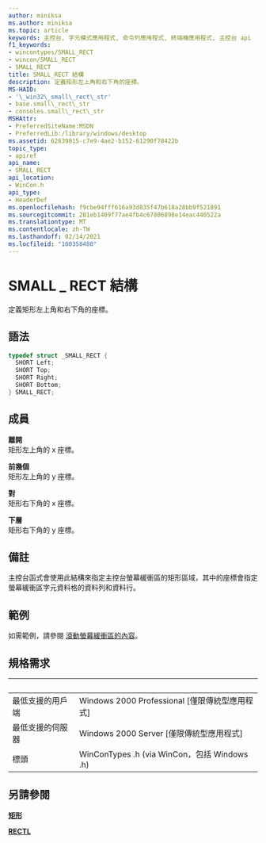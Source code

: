 ```yaml
---
author: miniksa
ms.author: miniksa
ms.topic: article
keywords: 主控台, 字元模式應用程式, 命令列應用程式, 終端機應用程式, 主控台 api
f1_keywords:
- wincontypes/SMALL_RECT
- wincon/SMALL_RECT
- SMALL_RECT
title: SMALL_RECT 結構
description: 定義矩形左上角和右下角的座標。
MS-HAID:
- '\_win32\_small\_rect\_str'
- base.small\_rect\_str
- consoles.small\_rect\_str
MSHAttr:
- PreferredSiteName:MSDN
- PreferredLib:/library/windows/desktop
ms.assetid: 62639815-c7e9-4ae2-b152-61290f78422b
topic_type:
- apiref
api_name:
- SMALL_RECT
api_location:
- WinCon.h
api_type:
- HeaderDef
ms.openlocfilehash: f9cbe94fff616a93d835f47b618a28bb9f521891
ms.sourcegitcommit: 281eb1469f77ae4fb4c67806898e14eac440522a
ms.translationtype: MT
ms.contentlocale: zh-TW
ms.lasthandoff: 02/14/2021
ms.locfileid: "100358488"
---
```

# <a name="small_rect-structure"></a>SMALL \_ RECT 結構

定義矩形左上角和右下角的座標。

## <a name="syntax"></a>語法

```C
typedef struct _SMALL_RECT {
  SHORT Left;
  SHORT Top;
  SHORT Right;
  SHORT Bottom;
} SMALL_RECT;
```

## <a name="members"></a>成員

**離開**  
矩形左上角的 x 座標。

**前幾個**  
矩形左上角的 y 座標。

**對**  
矩形右下角的 x 座標。

**下層**  
矩形右下角的 y 座標。

## <a name="remarks"></a>備註

主控台函式會使用此結構來指定主控台螢幕緩衝區的矩形區域，其中的座標會指定螢幕緩衝區字元資料格的資料列和資料行。

## <a name="examples"></a>範例

如需範例，請參閱 [滾動螢幕緩衝區的內容](scrolling-a-screen-buffer-s-contents.md)。

## <a name="requirements"></a>規格需求

| &nbsp; | &nbsp; |
|-|-|
| 最低支援的用戶端 | Windows 2000 Professional \[僅限傳統型應用程式\] |
| 最低支援的伺服器 | Windows 2000 Server \[僅限傳統型應用程式\] |
| 標頭 | WinConTypes .h (via WinCon，包括 Windows .h)  |

## <a name="see-also"></a>另請參閱

[**矩形**](/previous-versions//dd162897(v=vs.85))

[**RECTL**](/previous-versions//dd162907(v=vs.85))